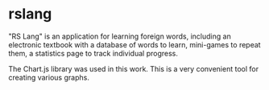 # rslang
"RS Lang" is an application for learning foreign words, including an electronic textbook with a database of words to learn, mini-games to repeat them, a statistics page to track individual progress.

The Chart.js library was used in this work. This is a very convenient tool for creating various graphs.
